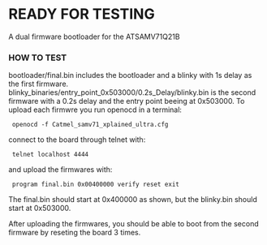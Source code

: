 # READY FOR TESTING
A dual firmware bootloader for the ATSAMV71Q21B

### HOW TO TEST
bootloader/final.bin includes the bootloader and a blinky with 1s delay as the first firmware.
blinky_binaries/entry_point_0x503000/0.2s_Delay/blinky.bin is the second firmware with a 0.2s delay and the entry point beeing at 0x503000.
To upload each firmwre you run openocd in a terminal:
```shell
 openocd -f Catmel_samv71_xplained_ultra.cfg
```
connect to the board through telnet with:
```shell
 telnet localhost 4444
```
and upload the firmwares with:
```shell
 program final.bin 0x00400000 verify reset exit
```
The final.bin should start at 0x400000 as shown, but the blinky.bin should start at 0x503000.

After uploading the firmwares, you should be able to boot from the second firmware by reseting the board 3 times.
